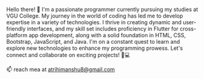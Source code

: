 Hello there! 👋 I'm a passionate programmer currently pursuing my studies at VGU College. My journey in the world of coding has led me to develop expertise in a variety of technologies. I thrive in creating dynamic and user-friendly interfaces, and my skill set includes proficiency in Flutter for cross-platform app development, along with a solid foundation in HTML, CSS, Bootstrap, JavaScript, and Java. I'm on a constant quest to learn and explore new technologies to enhance my programming prowess. Let's connect and collaborate on exciting projects! 🚀💻


📫 reach mea at atrihimanshu8@gmail.com

<!---
Himanshu-Atri/Himanshu-Atri is a ✨ special ✨ repository because its `README.md` (this file) appears on your GitHub profile.
You can click the Preview link to take a look at your changes.
--->
